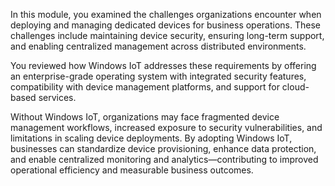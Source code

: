 In this module, you examined the challenges organizations encounter when deploying and managing dedicated devices for business operations. These challenges include maintaining device security, ensuring long-term support, and enabling centralized management across distributed environments.

You reviewed how Windows IoT addresses these requirements by offering an enterprise-grade operating system with integrated security features, compatibility with device management platforms, and support for cloud-based services.

Without Windows IoT, organizations may face fragmented device management workflows, increased exposure to security vulnerabilities, and limitations in scaling device deployments. By adopting Windows IoT, businesses can standardize device provisioning, enhance data protection, and enable centralized monitoring and analytics—contributing to improved operational efficiency and measurable business outcomes.
